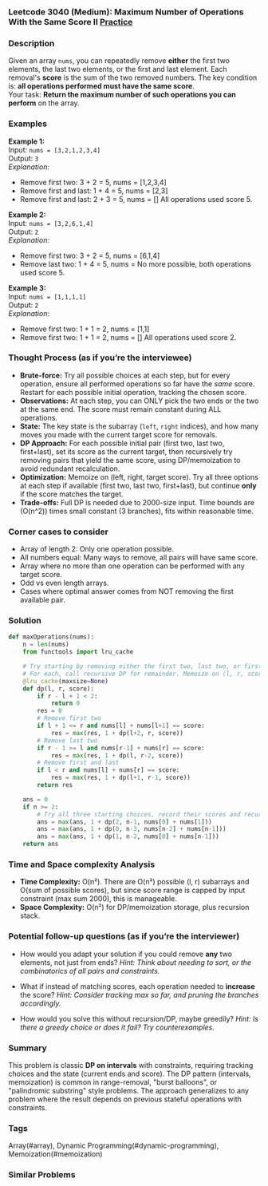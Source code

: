### Leetcode 3040 (Medium): Maximum Number of Operations With the Same Score II [Practice](https://leetcode.com/problems/maximum-number-of-operations-with-the-same-score-ii)

### Description  
Given an array `nums`, you can repeatedly remove **either** the first two elements, the last two elements, or the first and last element. Each removal's **score** is the sum of the two removed numbers. The key condition is: **all operations performed must have the same score**.  
Your task: **Return the maximum number of such operations you can perform** on the array.

### Examples  

**Example 1:**  
Input: `nums = [3,2,1,2,3,4]`  
Output: `3`  
*Explanation:*
- Remove first two: 3 + 2 = 5, nums = [1,2,3,4]
- Remove first and last: 1 + 4 = 5, nums = [2,3]
- Remove first and last: 2 + 3 = 5, nums = []
All operations used score 5.

**Example 2:**  
Input: `nums = [3,2,6,1,4]`  
Output: `2`  
*Explanation:*
- Remove first two: 3 + 2 = 5, nums = [6,1,4]
- Remove last two: 1 + 4 = 5, nums = 
No more possible, both operations used score 5.

**Example 3:**  
Input: `nums = [1,1,1,1]`  
Output: `2`  
*Explanation:*
- Remove first two: 1 + 1 = 2, nums = [1,1]
- Remove first two: 1 + 1 = 2, nums = []
All operations used score 2.

### Thought Process (as if you’re the interviewee)  
- **Brute-force:** Try all possible choices at each step, but for every operation, ensure all performed operations so far have the *same* score. Restart for each possible initial operation, tracking the chosen score.
- **Observations:** At each step, you can ONLY pick the two ends or the two at the same end. The score must remain constant during ALL operations.
- **State:** The key state is the subarray (`left`, `right` indices), and how many moves you made with the current target score for removals.
- **DP Approach:** For each possible initial pair (first two, last two, first+last), set its score as the current target, then recursively try removing pairs that yield the same score, using DP/memoization to avoid redundant recalculation.
- **Optimization:** Memoize on (left, right, target score). Try all three options at each step if available (first two, last two, first+last), but continue **only** if the score matches the target.
- **Trade-offs:** Full DP is needed due to 2000-size input. Time bounds are \(O(n^2)\) times small constant (3 branches), fits within reasonable time.

### Corner cases to consider  
- Array of length 2: Only one operation possible.
- All numbers equal: Many ways to remove, all pairs will have same score.
- Array where no more than one operation can be performed with any target score.
- Odd vs even length arrays.
- Cases where optimal answer comes from NOT removing the first available pair.

### Solution

```python
def maxOperations(nums):
    n = len(nums)
    from functools import lru_cache

    # Try starting by removing either the first two, last two, or first+last.
    # For each, call recursive DP for remainder. Memoize on (l, r, score).
    @lru_cache(maxsize=None)
    def dp(l, r, score):
        if r - l + 1 < 2:
            return 0
        res = 0
        # Remove first two
        if l + 1 <= r and nums[l] + nums[l+1] == score:
            res = max(res, 1 + dp(l+2, r, score))
        # Remove last two
        if r - 1 >= l and nums[r-1] + nums[r] == score:
            res = max(res, 1 + dp(l, r-2, score))
        # Remove first and last
        if l < r and nums[l] + nums[r] == score:
            res = max(res, 1 + dp(l+1, r-1, score))
        return res

    ans = 0
    if n >= 2:
        # Try all three starting choices, record their scores and recurse.
        ans = max(ans, 1 + dp(2, n-1, nums[0] + nums[1]))
        ans = max(ans, 1 + dp(0, n-3, nums[n-2] + nums[n-1]))
        ans = max(ans, 1 + dp(1, n-2, nums[0] + nums[n-1]))
    return ans
```

### Time and Space complexity Analysis  

- **Time Complexity:** O(n²). There are O(n²) possible (l, r) subarrays and O(sum of possible scores), but since score range is capped by input constraint (max sum 2000), this is manageable.
- **Space Complexity:** O(n²) for DP/memoization storage, plus recursion stack.

### Potential follow-up questions (as if you’re the interviewer)  

- How would you adapt your solution if you could remove **any** two elements, not just from ends?
  *Hint: Think about needing to sort, or the combinatorics of all pairs and constraints.*

- What if instead of matching scores, each operation needed to **increase** the score?
  *Hint: Consider tracking max so far, and pruning the branches accordingly.*

- How would you solve this without recursion/DP, maybe greedily?
  *Hint: Is there a greedy choice or does it fail? Try counterexamples.*

### Summary
This problem is classic **DP on intervals** with constraints, requiring tracking choices and the state (current ends and score). The DP pattern (intervals, memoization) is common in range-removal, "burst balloons", or "palindromic substring" style problems. The approach generalizes to any problem where the result depends on previous stateful operations with constraints.

### Tags
Array(#array), Dynamic Programming(#dynamic-programming), Memoization(#memoization)

### Similar Problems
